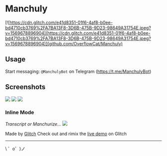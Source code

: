 Manchuly
===================
[![https://cdn.glitch.com/e41d8351-01f6-4af8-b0ee-bd4710cb3769%2FA7BA13F8-3D6B-475B-9D23-98649A31754E.jpeg?v=1569678896904](https://cdn.glitch.com/e41d8351-01f6-4af8-b0ee-bd4710cb3769%2FA7BA13F8-3D6B-475B-9D23-98649A31754E.jpeg?v=1569678896904)](github.com/OverflowCat/Manchuly)
## Usage
Start messaging: `@ManchulyBot` on Telegram
(https://t.me/ManchulyBot)

## Screenshots
![](https://pbs.twimg.com/media/EFju0KsVUAAMw4-?format=jpg&name=large)
![](https://pbs.twimg.com/media/EF3rPG-XoAM6AOd?format=jpg&name=large)
![](https://pbs.twimg.com/media/EF3rOL5WkAAw7jK?format=jpg&name=large)
### Inline Mode
_Transcript or Manchurize…_
![](https://cdn.glitch.com/e41d8351-01f6-4af8-b0ee-bd4710cb3769%2F6A32D4DE-8B7F-41BA-A651-5A61C68DF32D.jpeg?v=1569942499429)


Made by [Glitch](https://glitch.com/)
Check out and rimix the [live demo](https://glitch.com/edit/#!/manchuly) on Glitch

-------------------

\ ゜o゜)ノ
